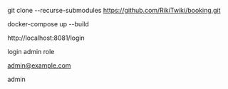 git clone --recurse-submodules https://github.com/RikiTwiki/booking.git

docker-compose up --build

http://localhost:8081/login

login admin role

admin@example.com

admin
